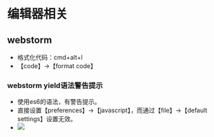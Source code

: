 # 编辑器相关

##  webstorm

* 格式化代码：cmd+alt+l
* 【code】->【format code】

### webstorm yield语法警告提示
* 使用es6的语法，有警告提示。
* 直接设置【preferences】->【javascript】，而通过【file】->【default settings】设置无效。
* ![](https://dn-cnode.qbox.me/Fm-eNe2YLkU6G7SOj4nsTair7RCc)

